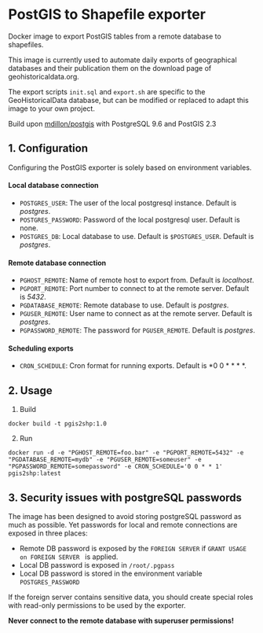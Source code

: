 # PostGIS to Shapefile exporter 

Docker image to export PostGIS tables from a remote database to shapefiles.

This image is currently used to automate daily exports of geographical databases and their publication them on the download page of geohistoricaldata.org.


The export scripts `init.sql` and `export.sh` are specific to the GeoHistoricalData database, but can be modified or replaced to adapt this image to your own project.

Build upon [mdillon/postgis](https://hub.docker.com/r/mdillon/postgis/) with PostgreSQL 9.6 and PostGIS 2.3


## 1. Configuration

Configuring the PostGIS exporter is solely based on environment variables.

#### Local database connection

- `POSTGRES_USER`: The user of the local postgresql instance. Default is *postgres*.
- `POSTGRES_PASSWORD`: Password of the local postgresql user. Default is none.
- `POSTGRES_DB`: Local database to use. Default is `$POSTGRES_USER`. Default is *postgres*.

#### Remote database connection

- `PGHOST_REMOTE`: Name of remote host to export from. Default is *localhost*.
- `PGPORT_REMOTE`: Port number to connect to at the remote server. Default is *5432*.
- `PGDATABASE_REMOTE`: Remote database to use. Default is *postgres*.
- `PGUSER_REMOTE`: User name to connect as at the remote server. Default is *postgres*.
- `PGPASSWORD_REMOTE`: The password for `PGUSER_REMOTE`. Default is *postgres*.

#### Scheduling exports

- `CRON_SCHEDULE`: Cron format for running exports. Default is *0 0 \* \* \* *.

## 2. Usage

1. Build

```docker build -t pgis2shp:1.0 ```

2. Run

```docker run -d -e "PGHOST_REMOTE=foo.bar" -e "PGPORT_REMOTE=5432" -e "PGDATABASE_REMOTE=mydb" -e "PGUSER_REMOTE=someuser" -e "PGPASSWORD_REMOTE=somepassword" -e CRON_SCHEDULE='0 0 * * 1' pgis2shp:latest```

## 3. Security issues with postgreSQL passwords


The image has been designed to avoid storing postgreSQL password as much as possible. Yet passwords for local and remote connections are exposed in three places:

- Remote DB password is exposed by the ```FOREIGN SERVER``` if ```GRANT USAGE on FOREIGN SERVER ``` is applied.
- Local DB password is exposed in `/root/.pgpass`
- Local DB password is stored in the environment variable `POSTGRES_PASSWORD`

If the foreign server contains sensitive data, you should create special roles with read-only permissions to be used by the exporter.

**Never connect to the remote database with superuser permissions!**

